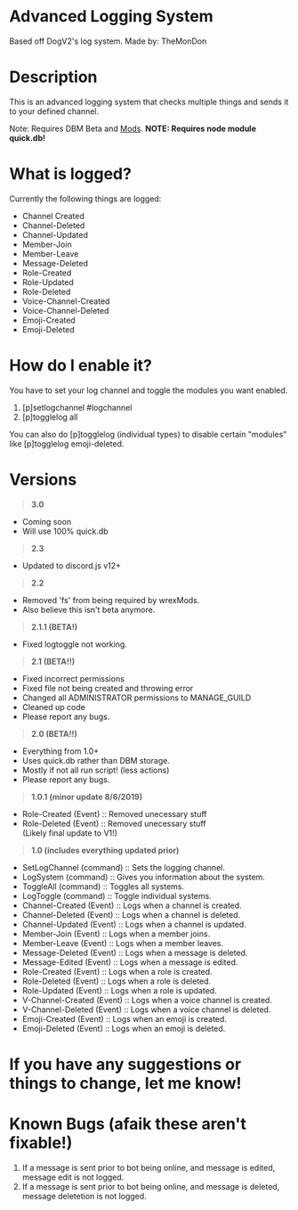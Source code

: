# Advanced Logging System
Based off DogV2's log system.
Made by: TheMonDon

# Description
This is an advanced logging system that checks multiple things and sends it to your defined channel.

Note: Requires DBM Beta and [Mods](https://github.com/Discord-Bot-Maker-Mods/DBM-Mods/tree/beta).
**NOTE: Requires node module quick.db!**

# What is logged?
Currently the following things are logged:
* Channel Created
* Channel-Deleted
* Channel-Updated
* Member-Join
* Member-Leave
* Message-Deleted
* Role-Created
* Role-Updated
* Role-Deleted
* Voice-Channel-Created
* Voice-Channel-Deleted
* Emoji-Created
* Emoji-Deleted

# How do I enable it?
You have to set your log channel and toggle the modules you want enabled.  
1. [p]setlogchannel #logchannel  
2. [p]togglelog all  

You can also do [p]togglelog (individual types) to disable certain "modules" like [p]togglelog emoji-deleted.  

# Versions

> **3.0**
- Coming soon
- Will use 100% quick.db

> **2.3**
- Updated to discord.js v12+

> **2.2**
- Removed 'fs' from being required by wrexMods.
- Also believe this isn't beta anymore.

> **2.1.1 (BETA!)**
- Fixed logtoggle not working.

> **2.1 (BETA!!)**
- Fixed incorrect permissions
- Fixed file not being created and throwing error
- Changed all ADMINISTRATOR permissions to MANAGE_GUILD
- Cleaned up code
- Please report any bugs.

> **2.0 (BETA!!)**
- Everything from 1.0+
- Uses quick.db rather than DBM storage.
- Mostly if not all run script! (less actions)
- Please report any bugs.

> **1.0.1 (minor update 8/6/2019)**
- Role-Created (Event) :: Removed unecessary stuff
- Role-Deleted (Event) :: Removed unecessary stuff  
(Likely final update to V1!)

> **1.0 (includes everything updated prior)**

- SetLogChannel (command) :: Sets the logging channel.
- LogSystem (command) :: Gives you information about the system.
- ToggleAll (command) :: Toggles all systems.
- LogToggle (command) :: Toggle individual systems.
- Channel-Created (Event) :: Logs when a channel is created.
- Channel-Deleted (Event) :: Logs when a channel is deleted.
- Channel-Updated (Event) :: Logs when a channel is updated.
- Member-Join (Event) :: Logs when a member joins.
- Member-Leave (Event) :: Logs when a member leaves.
- Message-Deleted (Event) :: Logs when a message is deleted.
- Message-Edited  (Event) :: Logs when a message is edited.
- Role-Created (Event) :: Logs when a role is created.
- Role-Deleted (Event) :: Logs when a  role is deleted.
- Role-Updated (Event) :: Logs when a role is updated.
- V-Channel-Created (Event) :: Logs when a voice channel is created.
- V-Channel-Deleted (Event) :: Logs when a voice channel is deleted.
- Emoji-Created (Event) :: Logs when an emoji is created.
- Emoji-Deleted (Event) :: Logs when an emoji is deleted.

# If you have any suggestions or things to change, let me know!

# Known Bugs (afaik these aren't fixable!)
1. If a message is sent prior to bot being online, and message is edited, message edit is not logged.
2. If a message is sent prior to bot being online, and message is deleted, message deletetion is not logged.